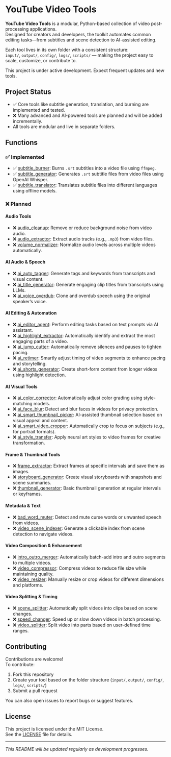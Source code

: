 # YouTube Video Tools

**YouTube Video Tools** is a modular, Python-based collection of video post-processing applications.  
Designed for creators and developers, the toolkit automates common editing tasks—from subtitles and scene detection to AI-assisted editing.

Each tool lives in its own folder with a consistent structure:  
`input/`, `output/`, `config/`, `logs/`, `scripts/` — making the project easy to scale, customize, or contribute to.

This project is under active development. Expect frequent updates and new tools.

## Project Status

- ✅ Core tools like subtitle generation, translation, and burning are implemented and tested.
- ❌ Many advanced and AI-powered tools are planned and will be added incrementally.
- All tools are modular and live in separate folders.

## Functions

### ✅ Implemented

- ✅ [subtitle_burner](./subtitle_burner): Burns `.srt` subtitles into a video file using `ffmpeg`.
- ✅ [subtitle_generator](./subtitle_generator): Generates `.srt` subtitle files from video files using OpenAI Whisper.
- ✅ [subtitle_translator](./subtitle_translator): Translates subtitle files into different languages using offline models.

### ❌ Planned

#### Audio Tools
- ❌ [audio_cleanup](./audio_cleanup): Remove or reduce background noise from video audio.
- ❌ [audio_extractor](./audio_extractor): Extract audio tracks (e.g., `.mp3`) from video files.
- ❌ [volume_normalizer](./volume_normalizer): Normalize audio levels across multiple videos automatically.

#### AI Audio & Speech
- ❌ [ai_auto_tagger](./ai_auto_tagger): Generate tags and keywords from transcripts and visual content.
- ❌ [ai_title_generator](./ai_title_generator): Generate engaging clip titles from transcripts using LLMs.
- ❌ [ai_voice_overdub](./ai_voice_overdub): Clone and overdub speech using the original speaker’s voice.

#### AI Editing & Automation
- ❌ [ai_editor_agent](./ai_editor_agent): Perform editing tasks based on text prompts via AI assistant.
- ❌ [ai_highlight_extractor](./ai_highlight_extractor): Automatically identify and extract the most engaging parts of a video.
- ❌ [ai_jump_cutter](./ai_jump_cutter): Automatically remove silences and pauses to tighten pacing.
- ❌ [ai_retimer](./ai_retimer): Smartly adjust timing of video segments to enhance pacing and storytelling.
- ❌ [ai_shorts_generator](./ai_shorts_generator): Create short-form content from longer videos using highlight detection.

#### AI Visual Tools
- ❌ [ai_color_corrector](./ai_color_corrector): Automatically adjust color grading using style-matching models.
- ❌ [ai_face_blur](./ai_face_blur): Detect and blur faces in videos for privacy protection.
- ❌ [ai_smart_thumbnail_picker](./ai_smart_thumbnail_picker): AI-assisted thumbnail selection based on visual appeal and content.
- ❌ [ai_smart_video_cropper](./ai_smart_video_cropper): Automatically crop to focus on subjects (e.g., for portrait formats).
- ❌ [ai_style_transfer](./ai_style_transfer): Apply neural art styles to video frames for creative transformation.

#### Frame & Thumbnail Tools
- ❌ [frame_extractor](./frame_extractor): Extract frames at specific intervals and save them as images.
- ❌ [storyboard_generator](./storyboard_generator): Create visual storyboards with snapshots and scene summaries.
- ❌ [thumbnail_generator](./thumbnail_generator): Basic thumbnail generation at regular intervals or keyframes.

#### Metadata & Text
- ❌ [bad_word_muter](./bad_word_muter): Detect and mute curse words or unwanted speech from videos.
- ❌ [video_scene_indexer](./video_scene_indexer): Generate a clickable index from scene detection to navigate videos.

#### Video Composition & Enhancement
- ❌ [intro_outro_merger](./intro_outro_merger): Automatically batch-add intro and outro segments to multiple videos.
- ❌ [video_compressor](./video_compressor): Compress videos to reduce file size while maintaining quality.
- ❌ [video_resizer](./video_resizer): Manually resize or crop videos for different dimensions and platforms.

#### Video Splitting & Timing
- ❌ [scene_splitter](./scene_splitter): Automatically split videos into clips based on scene changes.
- ❌ [speed_changer](./speed_changer): Speed up or slow down videos in batch processing.
- ❌ [video_splitter](./video_splitter): Split video into parts based on user-defined time ranges.

## Contributing

Contributions are welcome!  
To contribute:

1. Fork this repository
2. Create your tool based on the folder structure (`input/`, `output/`, `config/`, `logs/`, `scripts/`)
3. Submit a pull request

You can also open issues to report bugs or suggest features.

## License

This project is licensed under the MIT License.  
See the [LICENSE](LICENSE) file for details.

---

*This README will be updated regularly as development progresses.*
